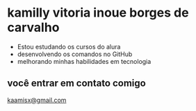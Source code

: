# kamilly vitoria inoue borges de carvalho

- Estou estudando os cursos do alura
- desenvolvendo os comandos no GitHub
- melhorando minhas habilidades em tecnologia

 ## você entrar em contato comigo ##

  kaamisx@gmail.com 
